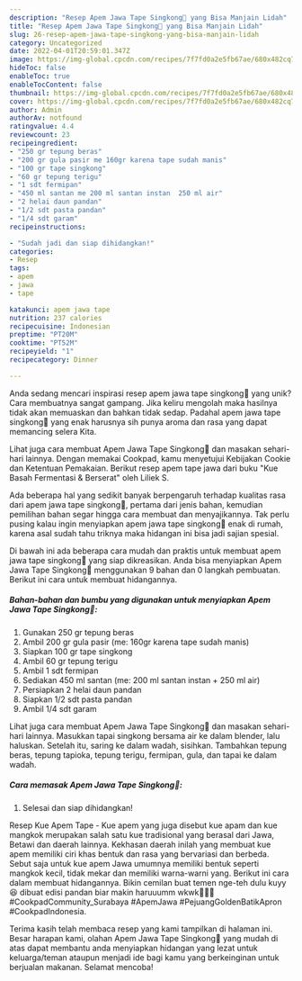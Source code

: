 ```yaml
---
description: "Resep Apem Jawa Tape Singkong🥧 yang Bisa Manjain Lidah"
title: "Resep Apem Jawa Tape Singkong🥧 yang Bisa Manjain Lidah"
slug: 26-resep-apem-jawa-tape-singkong-yang-bisa-manjain-lidah
category: Uncategorized
date: 2022-04-01T20:59:01.347Z
image: https://img-global.cpcdn.com/recipes/7f7fd0a2e5fb67ae/680x482cq70/apem-jawa-tape-singkong-foto-resep-utama.jpg
hideToc: false
enableToc: true
enableTocContent: false
thumbnail: https://img-global.cpcdn.com/recipes/7f7fd0a2e5fb67ae/680x482cq70/apem-jawa-tape-singkong-foto-resep-utama.jpg
cover: https://img-global.cpcdn.com/recipes/7f7fd0a2e5fb67ae/680x482cq70/apem-jawa-tape-singkong-foto-resep-utama.jpg
author: Admin
authorAv: notfound
ratingvalue: 4.4
reviewcount: 23
recipeingredient:
- "250 gr tepung beras"
- "200 gr gula pasir me 160gr karena tape sudah manis"
- "100 gr tape singkong"
- "60 gr tepung terigu"
- "1 sdt fermipan"
- "450 ml santan me 200 ml santan instan  250 ml air"
- "2 helai daun pandan"
- "1/2 sdt pasta pandan"
- "1/4 sdt garam"
recipeinstructions:

- "Sudah jadi dan siap dihidangkan!"
categories:
- Resep
tags:
- apem
- jawa
- tape

katakunci: apem jawa tape 
nutrition: 237 calories
recipecuisine: Indonesian
preptime: "PT20M"
cooktime: "PT52M"
recipeyield: "1"
recipecategory: Dinner

---
```





Anda sedang mencari inspirasi resep apem jawa tape singkong🥧 yang unik? Cara membuatnya sangat gampang. Jika keliru mengolah maka hasilnya tidak akan memuaskan dan bahkan tidak sedap. Padahal apem jawa tape singkong🥧 yang enak harusnya sih punya aroma dan rasa yang dapat memancing selera Kita.





Lihat juga cara membuat Apem Jawa Tape Singkong🥧 dan masakan sehari-hari lainnya. Dengan memakai Cookpad, kamu menyetujui Kebijakan Cookie dan Ketentuan Pemakaian. Berikut resep apem tape jawa dari buku &#34;Kue Basah Fermentasi &amp; Berserat&#34; oleh Liliek S.

Ada beberapa hal yang sedikit banyak berpengaruh terhadap kualitas rasa dari apem jawa tape singkong🥧, pertama dari jenis bahan, kemudian pemilihan bahan segar hingga cara membuat dan menyajikannya. Tak perlu pusing kalau ingin menyiapkan apem jawa tape singkong🥧 enak di rumah, karena asal sudah tahu triknya maka hidangan ini bisa jadi sajian spesial.






Di bawah ini ada beberapa cara mudah dan praktis untuk membuat apem jawa tape singkong🥧 yang siap dikreasikan. Anda bisa menyiapkan Apem Jawa Tape Singkong🥧 menggunakan 9 bahan dan 0 langkah pembuatan. Berikut ini cara untuk membuat hidangannya.

<!--inarticleads1-->

##### Bahan-bahan dan bumbu yang digunakan untuk menyiapkan Apem Jawa Tape Singkong🥧:

1. Gunakan 250 gr tepung beras
1. Ambil 200 gr gula pasir (me: 160gr karena tape sudah manis)
1. Siapkan 100 gr tape singkong
1. Ambil 60 gr tepung terigu
1. Ambil 1 sdt fermipan
1. Sediakan 450 ml santan (me: 200 ml santan instan + 250 ml air)
1. Persiapkan 2 helai daun pandan
1. Siapkan 1/2 sdt pasta pandan
1. Ambil 1/4 sdt garam


Lihat juga cara membuat Apem Jawa Tape Singkong🥧 dan masakan sehari-hari lainnya. Masukkan tapai singkong bersama air ke dalam blender, lalu haluskan. Setelah itu, saring ke dalam wadah, sisihkan. Tambahkan tepung beras, tepung tapioka, tepung terigu, fermipan, gula, dan tapai ke dalam wadah. 

<!--inarticleads2-->

##### Cara memasak Apem Jawa Tape Singkong🥧:


1. Selesai dan siap dihidangkan!

Resep Kue Apem Tape - Kue apem yang juga disebut kue apam dan kue mangkok merupakan salah satu kue tradisional yang berasal dari Jawa, Betawi dan daerah lainnya. Kekhasan daerah inilah yang membuat kue apem memiliki ciri khas bentuk dan rasa yang bervariasi dan berbeda. Sebut saja untuk kue apem Jawa umumnya memiliki bentuk seperti mangkok kecil, tidak mekar dan memiliki warna-warni yang. Berikut ini cara dalam membuat hidangannya. Bikin cemilan buat temen nge-teh dulu kuyy😆 dibuat edisi pandan biar makin haruuumm wkwk🤤🤤🤤 #CookpadCommunity_Surabaya #ApemJawa #PejuangGoldenBatikApron #CookpadIndonesia. 

Terima kasih telah membaca resep yang kami tampilkan di halaman ini. Besar harapan kami, olahan Apem Jawa Tape Singkong🥧 yang mudah di atas dapat membantu anda menyiapkan hidangan yang lezat untuk keluarga/teman ataupun menjadi ide bagi kamu yang berkeinginan untuk berjualan makanan. Selamat mencoba!
